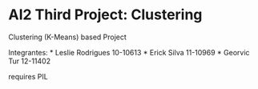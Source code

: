 # AI2 Third Project: Clustering
Clustering (K-Means) based Project

Integrantes:
    * Leslie Rodrigues  10-10613
    * Erick Silva       11-10969
    * Georvic Tur       12-11402

requires PIL